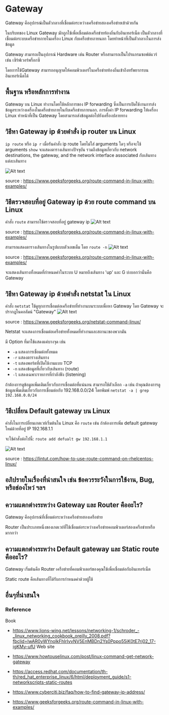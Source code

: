 # Gateway
Gateway คืออุปกรณ์เป็นตัวกลางที่เชื่อมต่อระหว่างเครือข่ายสองเครือข่ายเข้าด้วยกัน 

ในบริบทของ Linux 
Gateway มักถูกใช้เพื่อเชื่อมต่อเครือข่ายท้องถิ่นกับอินเทอร์เน็ต เป็นตัวกลางที่เชื่อมต่อระบบเครือข่ายภายในเครื่อง Linux กับเครือข่ายภายนอก โดยทำหน้าที่เป็นตัวกลางในการส่งข้อมูล

Gateway สามารถเป็นอุปกรณ์ Hardware เช่น Router หรือสามารถเป็นโปรแกรมซอฟต์แวร์ เช่น เซิร์ฟเวอร์พร็อกซี

โดยการใช้Gateway  สามารถอนุญาตให้คอมพิวเตอร์ในเครือข่ายท้องถิ่นเข้าถึงทรัพยากรบนอินเทอร์เน็ตได้


## พื้นฐาน หรือหลักการทำงาน
Gateway บน Linux ทำงานโดยใช้หลักการของ IP forwarding ซึ่งเป็นการเปิดใช้งานการส่งข้อมูลระหว่างเครื่องในเครือข่ายภายในกับเครือข่ายภายนอก. การตั้งค่า IP forwarding ให้เครื่อง Linux ทำหน้าที่เป็น Gateway โดยสามารถส่งข้อมูลต่อไปยังเครื่องปลายทาง


## วิธีหา Gateway ip ด้วยคำสั่ง ip router บน Linux
```ip route``` หรือ ```ip r``` เมื่อรันคำสั่ง ip route โดยไม่ใส่ arguments ใดๆ หรือจะใช้ arguments ```show``` จะแสดงตารางเส้นทางปัจจุบัน รวมถึงข้อมูลเกี่ยวกับ network destinations, the gateway, and the network interface associated กับเส้นทางแต่ละเส้นทาง

![Alt text](https://media.geeksforgeeks.org/wp-content/uploads/20200512170105/To-get-details-of-the-kernel-IP-routing-table-using-ip-command1.png)

source : https://www.geeksforgeeks.org/route-command-in-linux-with-examples/

## วิธีตรวจสอบที่อยู่ Gateway ip ด้วย route command บน Linux
คำสั่ง ```route``` สามารถใช้ตรวจสอบที่อยู่ gateway ip
![Alt text](https://media.geeksforgeeks.org/wp-content/uploads/20200512153722/To-display-the-IP-kernel-routing-table.png)

source : https://www.geeksforgeeks.org/route-command-in-linux-with-examples/

สามารถแสดงตารางเส้นทางในรูปแบบตัวเลขเต็ม โดย ```route -n```
![Alt text](https://media.geeksforgeeks.org/wp-content/uploads/20200512153837/To-display-routing-table-in-full-numeric-form.png)

source : https://www.geeksforgeeks.org/route-command-in-linux-with-examples/

จะแสดงเส้นทางทั้งหมดที่กำหนดค่าในระบบ 
U หมายถึงเส้นทาง 'up' และ 
G บ่งบอกว่านั่นคือ Gateway

## วิธีหา Gateway ip ด้วยคำสั่ง netstat ใน Linux
คำสั่ง ```netstat``` ใช้ดูทุกการเชื่อมต่อเครือข่ายที่ทำงานบนระบบเพื่อหา Gateway โดย Gateway จะปรากฎในคอลัมน์ "Gateway"
![Alt text](https://media.geeksforgeeks.org/wp-content/uploads/kernel.png)

source : https://www.geeksforgeeks.org/netstat-command-linux/

Netstat จะแสดงการเชื่อมต่อเครือข่ายทั้งหมดที่ทำงานและสถานะของพวกมัน

มี Option ที่มาใช้แสดงแค่บางจุด เช่น
- ```-a``` แสดงการเชื่อมต่อทั้งหมด
- ```-r``` แสดงตารางเส้นทาง
- ```-t``` แสดงพอร์ตที่เปิดใช้งานแบบ TCP
- ```-n``` แสดงข้อมูลที่เกี่ยวกับเส้นทาง (route)
- ```-l``` แสดงเฉพาะรายการที่กำลังฟัง (listening)



ถ้าต้องการดูข้อมูลเพิ่มเติมเกี่ยวกับการเชื่อมต่อที่แน่นอน สามารถใช้ตัวเลือก ```-a``` เช่น ถ้าคุณต้องการดูข้อมูลเพิ่มเติมเกี่ยวกับการเชื่อมต่อกับ 192.168.0.0/24 โดยพิมพ์ ```netstat -a | grep 192.168.0.0/24```

## วิธีเปลี่ยน Default gateway บน Linux
คำสั่งในการเปลี่ยนเกตเวย์เริ่มต้นใน Linux คือ ```route``` เช่น ถ้าต้องการเพิ่ม default gateway ใหม่ด้วยที่อยู่ IP 192.168.1.1 

จะใช้คำสั่งต่อไปนี้: ```route add defualt gw 192.168.1.1```

![Alt text](https://lintut.com/wp-content/uploads/2015/01/Add-Default-Gateway.png)

source : https://lintut.com/how-to-use-route-command-on-rhelcentos-linux/

## อภิปรายในเรื่องที่น่าสนใจ เช่น ข้อควรระวังในการใช้งาน, Bug, หรือช่องโหว่ ฯลฯ

## ความแตกต่างระหว่าง Gateway และ Router คืออะไร?
Gateway คืออุปกรณ์ที่เชื่อมต่อระหว่างเครือข่ายสองเครือข่าย 

Router เป็นประเภทหนึ่งของเกตเวย์ที่ใช้เชื่อมต่อระหว่างเครือข่ายคอมพิวเตอร์สองเครือข่ายหรือมากกว่า

## ความแตกต่างระหว่าง Default gateway และ Static route คืออะไร?
Gateway เริ่มต้นคือ Router เครือข่ายที่คอมพิวเตอร์ของคุณใช้เพื่อเชื่อมต่อกับอินเทอร์เน็ต

Static route คือเส้นทางที่ได้รับการกำหนดค่าด้วยผู้ใช้
## อื่นๆที่น่าสนใจ

### Reference
Book
- https://www.lions-wing.net/lessons/networking-1/schroder_-_linux_networking_cookbook_oreilly_2008.pdf?fbclid=IwAR0yWYnolkFhIrIvvNV5EnMBDn2Ys0Pppo55iK0tE7rj02_17-igKMy-ufU
Web site
- https://www.howtouselinux.com/post/linux-command-get-network-gateway

- https://access.redhat.com/documentation/th-th/red_hat_enterprise_linux/6/html/deployment_guide/s1-networkscripts-static-routes

- https://www.cyberciti.biz/faq/how-to-find-gateway-ip-address/

- https://www.geeksforgeeks.org/route-command-in-linux-with-examples/
